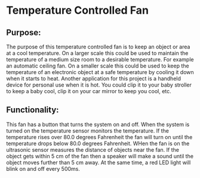 # Temperature Controlled Fan
## Purpose:
The purpose of this temperature controlled fan is to keep an object or area at a cool temperature. On a larger scale this could be used to maintain the temperature of a medium size room to a desirable temperature. For example an automatic ceiling fan. On a smaller scale this could be used to keep the temperature of an electronic object at a safe temperature by cooling it down when it starts to heat. Another application for this project is a handheld device for personal use when it is hot. You could clip it to your baby stroller to keep a baby cool,  clip it on your car mirror to keep you cool, etc. 
## Functionality:
This fan has a button that turns the system on and off. When the system is turned on the temperature sensor monitors the temperature. If the temperature rises over 80.0 degrees Fahrenheit the fan will turn on until the temperature drops below 80.0 degrees Fahrenheit. WHen the fan is on the ultrasonic sensor measures the distance of objects near the fan. If the object gets within 5 cm of the fan then a speaker will make a sound until the object moves further than 5 cm away. At the same time, a red LED light will blink on and off every 500ms.
